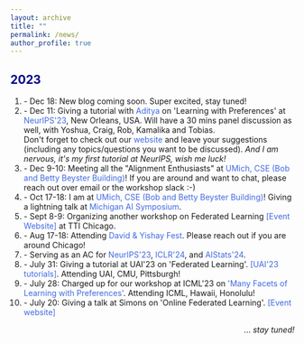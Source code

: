 ```yaml
---
layout: archive
title: ""
permalink: /news/
author_profile: true
---
```


<html>
<head>
<style>
a:link {
  color: RoyalBlue;
  background-color: transparent;
  text-decoration: none;
}

a:visited {
  color: Purple;
  background-color: transparent;
  text-decoration: none;
}

a:hover {
  color: RoyalBlue;
  background-color: transparent;
  text-decoration: underline;
}

a:active {
  color: DarkRed;
  background-color: transparent;
  text-decoration: underline;
}
</style>  
</head>  
 
<body>  
  
<h2 style="color:DarkBlue;" vspace="-2px;">2023</h2>

<ol type="1">
<li> - Dec 18: New blog coming soon. Super excited, stay tuned!</li>

<li> - Dec 11: Giving a tutorial with <a href="https://ece.iisc.ac.in/~aditya/" LINK="red"> Aditya </a> on 'Learning with Preferences' at <a href="https://nips.cc/" LINK="red">NeurIPS'23</a>, New Orleans, USA. Will have a 30 mins panel discussion as well, with Yoshua, Craig, Rob, Kamalika and Tobias. 
<br>Don't forget to check out our <a href="https://sites.google.com/view/pref-learning-tutorial-neurips/home" LINK="red">website</a> and leave your suggestions (including any topics/questions you want to be discussed). <em>And I am nervous, it's my first tutorial at NeurIPS, wish me luck!</em>
</li>

<li> - Dec 9-10: Meeting all the "Alignment Enthusiasts" at <a href="https://cse.engin.umich.edu/about/beyster-building/" LINK="red">UMich, CSE (Bob and Betty Beyster Building)</a>! If you are around and want to chat, please reach out over email or the workshop slack :-) </li>

<li> - Oct 17-18: I am at <a href="https://cse.engin.umich.edu/about/beyster-building/" LINK="red">UMich, CSE (Bob and Betty Beyster Building)</a>! Giving a lightning talk at <a href="https://ai.engin.umich.edu/events/2023-ai-symposium/" LINK="red">Michigan AI Symposium</a>.</li>

<!--
<li> - Oct 17: Four new papers (Budget, DP, MNL, P-DCO)</li>

-->
  
<li> - Sept 8-9: Organizing another workshop on Federated Learning <a href="https://sites.google.com/view/tticfl-summerworkshop2023/home?authuser=0" LINK="red"> [Event Website] </a> at TTI Chicago.</li>
  
<li> - Aug 17-18: Attending <a href="https://sites.google.com/view/davidfestyishayfest" LINK="red">David & Yishay Fest</a>. Please reach out if you are around Chicago!</li>

<li> - Serving as an AC for <a href="https://neurips.cc/Conferences/2023" LINK="red">NeurIPS'23</a>, <a href="https://iclr.cc/Conferences/2024" LINK="red">ICLR'24</a>, and <a href="https://virtual.aistats.org/Conferences/2024/Dates" LINK="red">AIStats'24</a>.</li>

<li> - July 31: Giving a tutorial at UAI'23 on 'Federated Learning'. <a href="https://www.auai.org/uai2023/tutorials" LINK="red">[UAI'23 tutorials]</a>. Attending UAI, CMU, Pittsburgh!</li>

<li> - July 28: Charged up for our workshop at ICML'23 on <a href="https://sites.google.com/view/mfpl-icml-2023" LINK="red">'Many Facets of Learning with Preferences'</a>. Attending ICML, Hawaii, Honolulu!</li>
    
<li> - July 20: Giving a talk at Simons on 'Online Federated Learning'. <a href="https://simons.berkeley.edu/workshops/federated-collaborative-learning/schedule" LINK="red">[Event website]</a></li>
</ol>  

<p style="text-align:right;">... <em>stay tuned!</em></p> 

<!-- <font color="#1E90FF"> </font> -->
  
</body>
</html>
